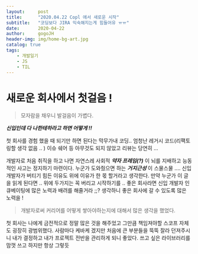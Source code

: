 ```yaml
---
layout:     post
title:      "2020.04.22 Copl 에서 새로운 시작"
subtitle:   "코딩보다 JIRA 익숙해지는게 힘들어유 ㅠㅠ"
date:       2020-04-22
author:     gogoJH
header-img: img/home-bg-art.jpg
catalog: true
tags:
    - 개발일기
    - JS
    - TIL
---
```

# 새로운 회사에서 첫걸음 !
> 모자람을 채우니 발걸음이 가볍다.

***신입인데 다 나한테하라고 하면 어떻게  !!*** 

첫 회사를 경험 했을 때 되기만 하면 된다는 막무가내 코딩..
엄청난 레거시 코드(리팩토링할 생각 없음 .. ) 
이슈 쉐어 등 아무것도 되지 않았고 리뷰는 당연히 ...

개발자로 처음 취직을 하고 나면 자연스레 사회적 ***약자 프레임(?)*** 이 뇌를 지배하고 능동적인 사고는 정지하기 마련이다. 누군가 도와줬으면 하는 ***거지근성*** 이 스물스물 .... 신입 개발자가 버티기 힘든 이유도 위에 이유가 한 몫 할거라고 생각한다. 
만약 누군가 이 글을 읽게 된다면 .. 위에 두가지는 꼭 버리고 시작하기를 ..
좋은 회사라면 신입 개발자 인큐베이팅에 많은 노력과 배려를 해줄거라 ;;?
생각하니 좋은 회사에 갈 수 있도록 많은 노력을 !

> 개발자로써 커리어를 어떻게 쌓아야하는지에 대해서 많은 생각을 했었다.

첫 회사는 나에게 금전적으로 정말 많은 것을 해주었고 그만큼 책임져야할 
스코프 자체도 굉장히 광범위했다.
사람마다 케바케 겠지만 처음에 큰 부분들을 뚝뚝 잘라 던져주시니 내가 결정하고 내가 프로젝트 전반을 관리하게 되니 좋았다. 쓰고 싶은 라이브러리를 맘껏 쓰고 하지만 항상 그렇듯 

<!--stackedit_data:
eyJoaXN0b3J5IjpbLTIwMzc4MDg4NjVdfQ==
-->